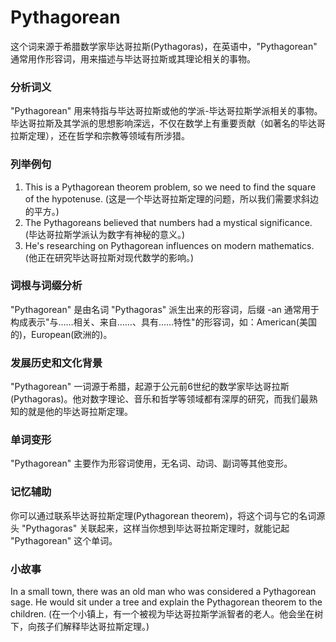 # Pythagorean

这个词来源于希腊数学家毕达哥拉斯(Pythagoras)，在英语中，"Pythagorean" 通常用作形容词，用来描述与毕达哥拉斯或其理论相关的事物。

  

### 分析词义

  

"Pythagorean" 用来特指与毕达哥拉斯或他的学派-毕达哥拉斯学派相关的事物。毕达哥拉斯及其学派的思想影响深远，不仅在数学上有重要贡献（如著名的毕达哥拉斯定理），还在哲学和宗教等领域有所涉猎。

  

### 列举例句

  

1.  This is a Pythagorean theorem problem, so we need to find the square of the hypotenuse. (这是一个毕达哥拉斯定理的问题，所以我们需要求斜边的平方。)
2.  The Pythagoreans believed that numbers had a mystical significance. (毕达哥拉斯学派认为数字有神秘的意义。)
3.  He's researching on Pythagorean influences on modern mathematics. (他正在研究毕达哥拉斯对现代数学的影响。)

  

### 词根与词缀分析

  

"Pythagorean" 是由名词 "Pythagoras" 派生出来的形容词，后缀 -an 通常用于构成表示"与……相关、来自……、具有……特性"的形容词，如：American(美国的)，European(欧洲的)。

  

### 发展历史和文化背景

  

"Pythagorean" 一词源于希腊，起源于公元前6世纪的数学家毕达哥拉斯(Pythagoras)。他对数字理论、音乐和哲学等领域都有深厚的研究，而我们最熟知的就是他的毕达哥拉斯定理。

  

### 单词变形

  

"Pythagorean" 主要作为形容词使用，无名词、动词、副词等其他变形。

  

### 记忆辅助

  

你可以通过联系毕达哥拉斯定理(Pythagorean theorem)，将这个词与它的名词源头 "Pythagoras" 关联起来，这样当你想到毕达哥拉斯定理时，就能记起 "Pythagorean" 这个单词。

  

### 小故事

  

In a small town, there was an old man who was considered a Pythagorean sage. He would sit under a tree and explain the Pythagorean theorem to the children. (在一个小镇上，有一个被视为毕达哥拉斯学派智者的老人。他会坐在树下，向孩子们解释毕达哥拉斯定理。)
